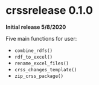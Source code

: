 # crssrelease 0.1.0

**Initial release 5/8/2020**

Five main functions for user: 

- `combine_rdfs()`
- `rdf_to_excel()`
- `rename_excel_files()`
- `crss_changes_template()`
- `zip_crss_package()`
